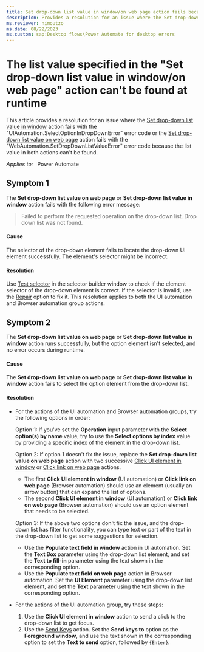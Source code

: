 ```yaml
---
title: Set drop-down list value in window/on web page action fails because the list value can't be found
description: Provides a resolution for an issue where the Set drop-down list value in window/on web page action fails because the list value can't be found in Microsoft Power Automate.
ms.reviewer: nimoutzo
ms.date: 08/22/2023
ms.custom: sap:Desktop flows\Power Automate for desktop errors
---
```

# The list value specified in the "Set drop-down list value in window/on web page" action can't be found at runtime

This article provides a resolution for an issue where the [Set drop-down list value in window](/power-automate/desktop-flows/actions-reference/uiautomation#setdropdownlistvalueinwindow) action fails with the "UIAutomation.SelectOptionInDropDownError" error code or the [Set drop-down list value on web page](/power-automate/desktop-flows/automation-web#enter-data-on-webpages) action fails with the "WebAutomation.SetDropDownListValueError" error code because the list value in both actions can't be found.

_Applies to:_ &nbsp; Power Automate

## Symptom 1

The **Set drop-down list value on web page** or **Set drop-down list value in window** action fails with the following error message:

> Failed to perform the requested operation on the drop-down list. Drop down list was not found.

#### Cause

The selector of the drop-down element fails to locate the drop-down UI element successfully. The element's selector might be incorrect.

#### Resolution

Use [Test selector](/power-automate/desktop-flows/test-selectors) in the selector builder window to check if the element selector of the drop-down element is correct. If the selector is invalid, use the [Repair](/power-automate/desktop-flows/repair-selector) option to fix it. This resolution applies to both the UI automation and Browser automation group actions.

## Symptom 2

The **Set drop-down list value on web page** or **Set drop-down list value in window** action runs successfully, but the option element isn't selected, and no error occurs during runtime.

#### Cause

The **Set drop-down list value on web page** or **Set drop-down list value in window** action fails to select the option element from the drop-down list.

#### Resolution

- For the actions of the UI automation and Browser automation groups, try the following options in order:

  Option 1: If you've set the **Operation** input parameter with the **Select option(s) by name** value, try to use the **Select options by index** value by providing a specific index of the element in the drop-down list.

  Option 2: If option 1 doesn't fix the issue, replace the **Set drop-down list value on web page** action with two successive [Click UI element in window](/power-automate/desktop-flows/actions-reference/uiautomation#click) or [Click link on web page](/power-automate/desktop-flows/actions-reference/webautomation#clickbase) actions.

  - The first **Click UI element in window** (UI automation) or **Click link on web page** (Browser automation) should use an element (usually an arrow button) that can expand the list of options.
  - The second **Click UI element in window** (UI automation) or **Click link on web page** (Browser automation) should use an option element that needs to be selected.

  Option 3: If the above two options don't fix the issue, and the drop-down list has filter functionality, you can type text or part of the text in the drop-down list to get some suggestions for selection.

  - Use the **Populate text field in window** action in UI automation. Set the **Text Box** parameter using the drop-down list element, and set the **Text to fill-in** parameter using the text shown in the corresponding option.
  - Use the **Populate text field on web page** action in Browser automation. Set the **UI Element** parameter using the drop-down list element, and set the **Text** parameter using the text shown in the corresponding option.

- For the actions of the UI automation group, try these steps:

  1. Use the **Click UI element in window** action to send a click to the drop-down list to get focus.
  2. Use the [Send Keys](/power-automate/desktop-flows/actions-reference/mouseandkeyboard#sendkeys) action. Set the **Send keys to** option as the **Foreground window**, and use the text shown in the corresponding option to set the **Text to send** option, followed by `{Enter}`.
